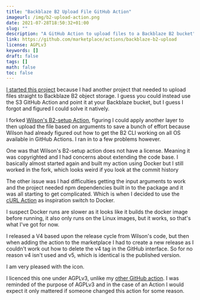 ```yaml
---
title: "Backblaze B2 Upload File GitHub Action"
imageurl: /img/b2-upload-action.png
date: 2021-07-28T18:50:32+01:00
slug: ""
description: "A GitHub Action to upload files to a Backblaze B2 bucket"
link: https://github.com/marketplace/actions/backblaze-b2-upload
license: AGPLv3
keywords: []
draft: false
tags: []
math: false
toc: false
---
```


[I started this project](https://github.com/yamatt/backblaze-b2-upload-action) because I had another project that needed to upload files straight to Backblaze B2 object storage. I guess you could instead use the S3 GitHub Action and point it at your Backblaze bucket, but I guess I forgot and figured I could solve it natively.

I forked [Wilson's B2-setup Action](https://github.com/wilsonzlin/setup-b2), figuring I could apply another layer to then upload the file based on arguments to save a bunch of effort because Wilson had already figured out how to get the B2 CLI working on all OS available in GitHub Actions. I ran in to a few problems however.

One was that Wilson's B2-setup action does not have a license. Meaning it was copyrighted and I had concerns about extending the code base. I basically almost started again and built my action using Docker but I still worked in the fork, which looks weird if you look at the commit history

The other issue was I had difficulties getting the input arguments to work and the project needed npm dependencies built in to the package and it was all starting to get complicated. Which is when I decided to use the [cURL Action](https://github.com/enflo/curl-action) as inspiration switch to Docker.

I suspect Docker runs are slower as it looks like it builds the docker image before running, it also only runs on the Linux images, but it works, so that's what I've got for now.

I released a V4 based upon the release cycle from Wilson's code, but then when adding the action to the marketplace I had to create a new release as I couldn't work out how to delete the v4 tag in the GitHub interface. So for no reason v4 isn't used and v5, which is identical is the published version.

I am very pleased with the icon.

I licenced this one under AGPLv3, unlike my [other GitHub action](https://matt.copperwaite.net/showcase/scaleway-serverless-action/). I was reminded of the purpose of AGPLv3 and in the case of an Action I would expect it only mattered if someone changed this action for some reason.
